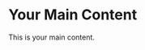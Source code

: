 <style>
body::before {
    content: "";
    position: fixed;
    top: 0;
    left: 0;
    height: 100%;
    width: 100%;
    background: url('https://raw.githubusercontent.com/mtsdotsh/readme-css-injection/main/file.gif') no-repeat center center;
    background-size: cover;
    opacity: 0.1;
    pointer-events: none;
    z-index: -10;
}
</style>

# Your Main Content

This is your main content.